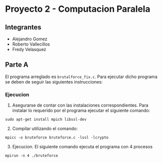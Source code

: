 # Proyecto 2 - Computacion Paralela

## Integrantes 

- Alejandro Gomez
- Roberto Vallecillos
- Fredy Velasquez

## Parte A

El programa arreglado es `brutalforce_fix.c`. Para ejecutar dicho programa se deben de seguir las siguientes instrucciones:

### Ejecucion

1. Asegurarse de contar con las instalaciones correspondientes. Para instalar lo requerido por el programa ejecutar el siguiente comando:

`sudo apt-get install mpich libssl-dev`

2. Compilar utilizando el comando:

`mpicc -o bruteforce bruteforce.c -lssl -lcrypto`

3. Ejecucion. El siguiente comando ejecuta el programa con 4 procesos 

`mpirun -n 4 ./bruteforce`




